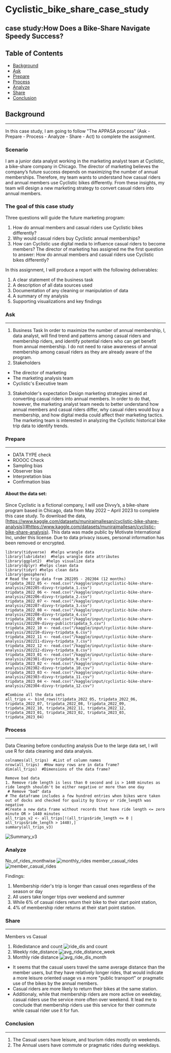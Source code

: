 # Cyclistic_bike_share_case_study

## case study:How Does a Bike-Share Navigate Speedy Success?

## Table of Contents 
- [Background](#background)
- [Ask](#ask)
- [Prepare](#prepare)
- [Process](#process)
- [Analyze](#analyze)
- [Share](#share)
- [Conclusion](#conclusion)
## Background
---
In this case study, I am going to follow "The APPASA process" (Ask - Prepare - Process - Analyze - Share - Act) to complete the assignment.

### Scenario

I am a junior data analyst working in the marketing analyst team at Cyclistic, a bike-share company in Chicago. The director of marketing believes the company’s future success depends on maximizing the number of annual memberships. Therefore, my team wants to understand how casual riders and annual members use Cyclistic bikes differently. From these insights, my team will design a new marketing strategy to convert casual riders into annual members.

### The goal of this case study
Three questions will guide the future marketing program:
1. How do annual members and casual riders use Cyclistic bikes differently?
2. Why would casual riders buy Cyclistic annual memberships?
3. How can Cyclistic use digital media to influence casual riders to become members?
The director of marketing has assigned me the first question to answer: How do annual members and casual riders use Cyclistic bikes differently?

In this assignment, I will produce a report with the following deliverables:
1. A clear statement of the business task
2. A description of all data sources used
3. Documentation of any cleaning or manipulation of data
4. A summary of my analysis
5. Supporting visualizations and key findings

### Ask
---
1. Business Task In order to maximize the number of annual membership, I, data analyst, will find trend and patterns among casual riders and membership riders, and identify potential riders who can get benefit from annual membership. I do not need to raise awareness of annual membership among casual riders as they are already aware of the program.
2. Stakeholders
- The director of marketing
- The marketing analysis team
- Cyclistic's Executive team
3. Stakeholder's expectation Design marketing strategies aimed at converting casual riders into annual members. In order to do that, however, the marketing analyst team needs to better understand how annual members and casual riders differ, why casual riders would buy a membership, and how digital media could affect their marketing tactics. The marketing team is interested in analyzing the Cyclistic historical bike trip data to identify trends. 
### Prepare
---
- DATA TYPE check
- ROOOC Check
- Sampling bias
- Observer bias
- Interpretation bias
- Confirmation bias

#### About the data set:

Since Cyclistic is a fictional company, I will use Divvy’s, a bike-share program based in Chicago, data from May 2022 – April 2023 to complete this case study. To download the data, [https://www.kaggle.com/datasets/munirajmallesan/cyclistic-bike-share-analysis](#https://www.kaggle.com/datasets/munirajmallesan/cyclistic-bike-share-analysis). This data was made public by Motivate International Inc, under this license. Due to data privacy issues, personal information has been removed or encrypted.
```
library(tidyverse)  #helps wrangle data
library(lubridate)  #helps wrangle date attributes
library(ggplot2)  #helps visualize data
library(dplyr) #helps clean data
library(tidyr) #helps clean data
library(geosphere)
# Read the trip data from 202205 - 202304 (12 months)
tripdata_2022_05 <- read.csv("/kaggle/input/cyclistic-bike-share-analysis/202205-divvy-tripdata_1.csv")
tripdata_2022_06 <- read.csv("/kaggle/input/cyclistic-bike-share-analysis/202206-divvy-tripdata_2.csv")
tripdata_2022_07 <- read.csv("/kaggle/input/cyclistic-bike-share-analysis/202207-divvy-tripdata_3.csv")
tripdata_2022_08 <- read.csv("/kaggle/input/cyclistic-bike-share-analysis/202208-divvy-tripdata_4.csv")
tripdata_2022_09 <- read.csv("/kaggle/input/cyclistic-bike-share-analysis/202209-divvy-publictripdata_5.csv")
tripdata_2022_10 <- read.csv("/kaggle/input/cyclistic-bike-share-analysis/202210-divvy-tripdata_6.csv")
tripdata_2022_11 <- read.csv("/kaggle/input/cyclistic-bike-share-analysis/202211-divvy-tripdata_7.csv")
tripdata_2022_12 <- read.csv("/kaggle/input/cyclistic-bike-share-analysis/202212-divvy-tripdata_8.csv")
tripdata_2023_01 <- read.csv("/kaggle/input/cyclistic-bike-share-analysis/202301-divvy-tripdata_9.csv")
tripdata_2023_02 <- read.csv("/kaggle/input/cyclistic-bike-share-analysis/202302-divvy-tripdata_10.csv")
tripdata_2023_03 <- read.csv("/kaggle/input/cyclistic-bike-share-analysis/202303-divvy-tripdata_11.csv")
tripdata_2023_04 <- read.csv("/kaggle/input/cyclistic-bike-share-analysis/202304-divvy-tripdata_12.csv")

#Combine all the data sets
all_trips <- bind_rows(tripdata_2022_05, tripdata_2022_06, tripdata_2022_07, tripdata_2022_08, tripdata_2022_09, tripdata_2022_10, tripdata_2022_11, tripdata_2022_12, tripdata_2023_01, tripdata_2023_02, tripdata_2023_03, tripdata_2023_04)
```
### Process
---
Data Cleaning before conducting analysis
Due to the large data set, I will use R for data cleaning and data analysis.
```
colnames(all_trips)  #List of column names
nrow(all_trips)  #How many rows are in data frame?
dim(all_trips)  #Dimensions of the data frame?

Remove bad data
1. Remove ride length is less than 0 second and is > 1440 minutes as ride length shouldn't be either negative or more than one day
 # Remove "bad" data
# The dataframe includes a few hundred entries when bikes were taken out of docks and checked for quality by Divvy or ride_length was negative
#Create a new data frame without records that have ride length <= zero minute OR > 1440 minutes
all_trips_v2 <- all_trips[!(all_trips$ride_length <= 0 | all_trips$ride_length > 1440),]
summary(all_trips_v3)
```
![Summary_v3](https://github.com/user-attachments/assets/9ca83eb3-7059-46e7-bead-f1e8fe0d3cee)

### Analyze
No_of_rides_monthwise
![monthly_rides](https://github.com/user-attachments/assets/7b986098-ecf8-49e4-8627-68a242bfe144)
member_casual_rides
![member_casual_rides](https://github.com/user-attachments/assets/d0fbe704-f7d4-41fa-97b5-48891484dec2)

Findings:
1. Membership rider's trip is longer than casual ones regardless of the season or day
2. All users take longer trips over weekend and summer
3. While 6% of casual riders return their bike to their start point station,
4. 4% of membership rider returns at their start point station.

### Share
---
Members vs Casual 
1. Ridedistance and count
![ride_dis and count](https://github.com/user-attachments/assets/0c452c34-0ee9-476b-ad71-b3d3ba42e4c0)
2. Weekly ride_distance
![avg_ride_distance_week](https://github.com/user-attachments/assets/12d878a1-9bea-4d05-b7bd-2dc1b269e358)
3. Monthly ride distance
![avg_ride_dis_month](https://github.com/user-attachments/assets/6f1c4706-0c6e-49b9-8129-79ae2d6b4f84)

- It seems that the casual users travel the same average distance than the member users, but they have relatively longer rides, that would indicate a more leisure oriented usage vs a more "public transport" or pragmatic use of the bikes by the annual members.
-  Casual riders are more likely to return their bikes at the same station.
- Additionaly, while that membership riders are more active on weekday, casual riders use the service more often over weekend. It lead me to conclude that membership riders use this service for their commute while casual rider use it for fun.

### Conclusion
---
1. The Casual users have leisure, and tourism rides mostly on weekends.
2. The Annual users have commute or pragmatic rides during weekdays.

